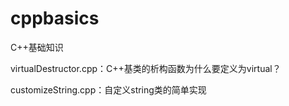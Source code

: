 # cppbasics
C++基础知识

virtualDestructor.cpp：C++基类的析构函数为什么要定义为virtual？

customizeString.cpp：自定义string类的简单实现

